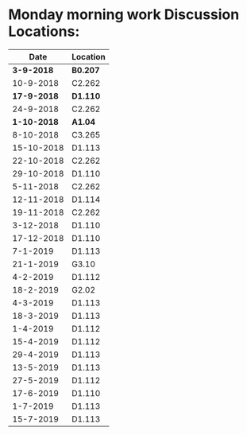 # Monday morning work Discussion Locations: 


|Date | Location|
|---|---|
|**3-9-2018**|**B0.207** |
|10-9-2018|C2.262|
|**17-9-2018**|**D1.110**|  
|24-9-2018|C2.262|
|**1-10-2018**|**A1.04**|  
|8-10-2018|C3.265|
|15-10-2018|D1.113|
22-10-2018|C2.262|
|29-10-2018|D1.110|
5-11-2018|C2.262|
|12-11-2018|D1.114|
19-11-2018|C2.262|
|3-12-2018|D1.110|
|17-12-2018|D1.110|
|7-1-2019|D1.113|
|21-1-2019|G3.10|
|4-2-2019|D1.112|
|18-2-2019|G2.02|
|4-3-2019|D1.113|
|18-3-2019|D1.113|
|1-4-2019|D1.112|
|15-4-2019|D1.112|
|29-4-2019|D1.113|
|13-5-2019|D1.113|
|27-5-2019|D1.112|
|17-6-2019|D1.110|
|1-7-2019|D1.113|
|15-7-2019|D1.113|

